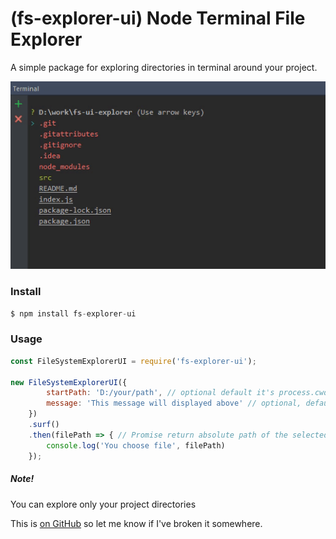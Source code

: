 # (fs-explorer-ui) Node Terminal File Explorer

A simple package for exploring directories in terminal around your project.

![](/src/preview.gif)

### Install
```javascript
$ npm install fs-explorer-ui
```
### Usage

```javascript
const FileSystemExplorerUI = require('fs-explorer-ui');

new FileSystemExplorerUI({
		startPath: 'D:/your/path', // optional default it's process.cwd()
		message: 'This message will displayed above' // optional, default none
	})
    .surf()
    .then(filePath => { // Promise return absolute path of the selected file
        console.log('You choose file', filePath)
    });
```
##### Note!
You can explore only your project directories

This is [on GitHub](https://github.com/serhiichuk/fs-ui-explorer) so let me know if I've broken it somewhere.
